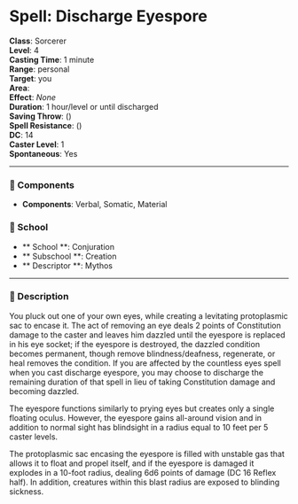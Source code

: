 
# Spell: Discharge Eyespore
**Class**: Sorcerer  
**Level**: 4  
**Casting Time**: 1 minute  
**Range**: personal  
**Target**: you  
**Area**:   
**Effect**: _None_  
**Duration**: 1 hour/level or until discharged  
**Saving Throw**:  ()  
**Spell Resistance**:  ()  
**DC**: 14  
**Caster Level**: 1  
**Spontaneous**: Yes

---

### 🔮 Components
- **Components**: Verbal, Somatic, Material

### 🏫 School
- ** School **: Conjuration
- ** Subschool **: Creation
- ** Descriptor **: Mythos
---

### 📜 Description
You pluck out one of your own eyes, while creating a levitating protoplasmic sac to encase it. The act of removing an eye deals 2 points of Constitution damage to the caster and leaves him dazzled until the eyespore is replaced in his eye socket; if the eyespore is destroyed, the dazzled condition becomes permanent, though remove blindness/deafness, regenerate, or heal removes the condition. If you are affected by the countless eyes spell when you cast discharge eyespore, you may choose to discharge the remaining duration of that spell in lieu of taking Constitution damage and becoming dazzled.

The eyespore functions similarly to prying eyes but creates only a single floating oculus. However, the eyespore gains all-around vision and in addition to normal sight has blindsight in a radius equal to 10 feet per 5 caster levels.

The protoplasmic sac encasing the eyespore is filled with unstable gas that allows it to float and propel itself, and if the eyespore is damaged it explodes in a 10-foot radius, dealing 6d6 points of damage (DC 16 Reflex half). In addition, creatures within this blast radius are exposed to blinding sickness.
